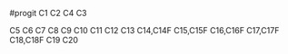 #progit
C1
C2
C4
C3

C5
C6
C7
C8
C9
C10
C11
C12
C13
C14,C14F
C15,C15F
C16,C16F
C17,C17F
C18,C18F
C19
C20
